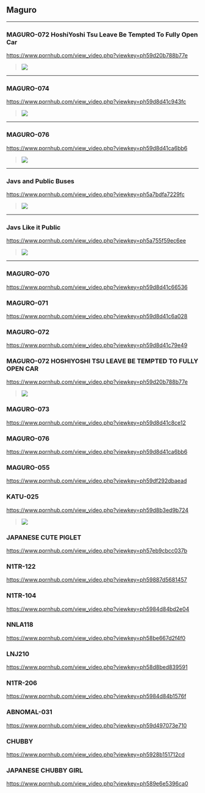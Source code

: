 ## Maguro
---
### MAGURO-072 HoshiYoshi Tsu Leave Be Tempted To Fully Open Car
https://www.pornhub.com/view_video.php?viewkey=ph59d20b788b77e
>![](https://ci.phncdn.com/videos/201710/02/135208861/original/(m=ecuKGgaaaa)(mh=J4EDPgWoMHoTMubR)6.jpg)
---
### MAGURO-074
https://www.pornhub.com/view_video.php?viewkey=ph59d8d41c943fc
>![](https://ci.phncdn.com/videos/201710/07/135909162/original/(m=ecuKGgaaaa)(mh=MhipE1dIvOKnssHB)11.jpg)
---
### MAGURO-076
https://www.pornhub.com/view_video.php?viewkey=ph59d8d41ca6bb6
>![](https://ci.phncdn.com/videos/201710/07/135909302/original/(m=ecuKGgaaaa)(mh=cLoUM6ucu6lx9wcY)14.jpg)
---
### Javs and Public Buses
https://www.pornhub.com/view_video.php?viewkey=ph5a7bdfa7229fc
>![](https://ci.phncdn.com/videos/201802/08/153797302/original/(m=ecuKGgaaaa)(mh=LrrSLMfZGf-EgxeZ)6.jpg)
---
### Javs Like it Public
https://www.pornhub.com/view_video.php?viewkey=ph5a755f59ec6ee
>![](https://ci.phncdn.com/videos/201802/03/153094282/original/(m=ecuKGgaaaa)(mh=ALzNwsL5oOub-Yt3)1.jpg)
---
### MAGURO-070
https://www.pornhub.com/view_video.php?viewkey=ph59d8d41c66536
### MAGURO-071
https://www.pornhub.com/view_video.php?viewkey=ph59d8d41c6a028
### MAGURO-072
https://www.pornhub.com/view_video.php?viewkey=ph59d8d41c79e49
### MAGURO-072 HOSHIYOSHI TSU LEAVE BE TEMPTED TO FULLY OPEN CAR
https://www.pornhub.com/view_video.php?viewkey=ph59d20b788b77e
>![](https://bi.phncdn.com/videos/201710/02/135208861/original/(m=ecuKGgaaaa)(mh=J4EDPgWoMHoTMubR)6.jpg)
### MAGURO-073
https://www.pornhub.com/view_video.php?viewkey=ph59d8d41c8ce12
### MAGURO-076
https://www.pornhub.com/view_video.php?viewkey=ph59d8d41ca6bb6
### MAGURO-055
https://www.pornhub.com/view_video.php?viewkey=ph59df292dbaead
### KATU-025
https://www.pornhub.com/view_video.php?viewkey=ph59d8b3ed9b724
>![](https://ci.phncdn.com/videos/201710/07/135888992/original/(m=ecuKGgaaaa)(mh=a8nf6QvC7oEeBzKS)9.jpg)
### JAPANESE CUTE PIGLET
https://www.pornhub.com/view_video.php?viewkey=ph57eb9cbcc037b
### N1TR-122
https://www.pornhub.com/view_video.php?viewkey=ph59887d5681457
### N1TR-104
https://www.pornhub.com/view_video.php?viewkey=ph5984d84bd2e04
### NNLA118
https://www.pornhub.com/view_video.php?viewkey=ph58be667d2f4f0
### LNJ210
https://www.pornhub.com/view_video.php?viewkey=ph58d8bed839591
### N1TR-206
https://www.pornhub.com/view_video.php?viewkey=ph5984d84b1576f
### ABNOMAL-031
https://www.pornhub.com/view_video.php?viewkey=ph59d497073e710
### CHUBBY
https://www.pornhub.com/view_video.php?viewkey=ph5928b151712cd
### JAPANESE CHUBBY GIRL
https://www.pornhub.com/view_video.php?viewkey=ph589e6e5396ca0
